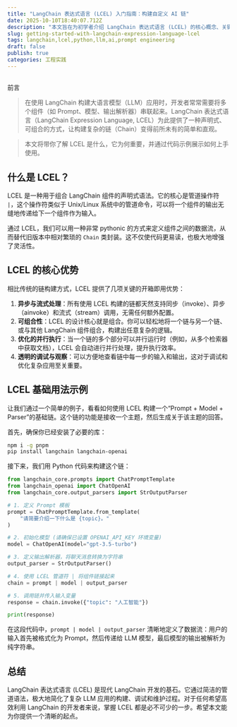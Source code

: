 ```yaml
---
title: "LangChain 表达式语言 (LCEL) 入门指南：构建自定义 AI 链"
date: 2025-10-10T18:40:07.712Z
description: "本文旨在为初学者介绍 LangChain 表达式语言 (LCEL) 的核心概念、关键优势以及基本用法。通过具体的 Python 代码示例，你将学会如何利用 LCEL 的管道操作符来灵活地组合和调用大语言模型（LLM）应用链。"
slug: getting-started-with-langchain-expression-language-lcel
tags: langchain,lcel,python,llm,ai,prompt engineering
draft: false
publish: true
categories: 工程实践
---
```


##
 前言

>在使用 LangChain 构建大语言模型（LLM）应用时，开发者常常需要将多个组件（如 Prompt、模型、输出解析器）串联起来。LangChain 表达式语言（LangChain Expression Language, LCEL）为此提供了一种声明式、可组合的方式，让构建复杂的链（Chain）变得前所未有的简单和直观。

>本文将带你了解 LCEL 是什么，它为何重要，并通过代码示例展示如何上手使用。

## 什么是 LCEL？

LCEL 是一种用于组合 LangChain 组件的声明式语法。它的核心是管道操作符 `|`，这个操作符类似于 Unix/Linux 系统中的管道命令，可以将一个组件的输出无缝地传递给下一个组件作为输入。

通过 LCEL，我们可以用一种非常 pythonic 的方式来定义组件之间的数据流，从而替代旧版本中相对繁琐的 `Chain` 类封装。这不仅使代码更易读，也极大地增强了灵活性。

## LCEL 的核心优势

相比传统的链构建方式，LCEL 提供了几项关键的开箱即用优势：

1.  **异步与流式处理**：所有使用 LCEL 构建的链都天然支持同步（invoke）、异步（ainvoke）和流式（stream）调用，无需任何额外配置。
2.  **可组合性**：LCEL 的设计核心就是组合。你可以轻松地将一个链与另一个链、或与其他 LangChain 组件组合，构建出任意复杂的逻辑。
3.  **优化的并行执行**：当一个链的多个部分可以并行运行时（例如，从多个检索器中获取文档），LCEL 会自动进行并行处理，提升执行效率。
4.  **透明的调试与观察**：可以方便地查看链中每一步的输入和输出，这对于调试和优化复杂应用至关重要。

## LCEL 基础用法示例

让我们通过一个简单的例子，看看如何使用 LCEL 构建一个“Prompt + Model + Parser”的基础链。这个链的功能是接收一个主题，然后生成关于该主题的回答。

首先，确保你已经安装了必要的库：

```bash
npm i -g pnpm
pip install langchain langchain-openai
```

接下来，我们用 Python 代码来构建这个链：

```python
from langchain_core.prompts import ChatPromptTemplate
from langchain_openai import ChatOpenAI
from langchain_core.output_parsers import StrOutputParser

# 1. 定义 Prompt 模板
prompt = ChatPromptTemplate.from_template(
    "请简要介绍一下什么是 {topic}。"
)

# 2. 初始化模型 (请确保已设置 OPENAI_API_KEY 环境变量)
model = ChatOpenAI(model="gpt-3.5-turbo")

# 3. 定义输出解析器，将聊天消息转换为字符串
output_parser = StrOutputParser()

# 4. 使用 LCEL 管道符 | 将组件链接起来
chain = prompt | model | output_parser

# 5. 调用链并传入输入变量
response = chain.invoke({"topic": "人工智能"})

print(response)
```

在这段代码中，`prompt | model | output_parser` 清晰地定义了数据流：用户的输入首先被格式化为 Prompt，然后传递给 LLM 模型，最后模型的输出被解析为纯字符串。

## 总结

LangChain 表达式语言 (LCEL) 是现代 LangChain 开发的基石。它通过简洁的管道语法，极大地简化了复杂 LLM 应用的构建、调试和维护过程。对于任何希望高效利用 LangChain 的开发者来说，掌握 LCEL 都是必不可少的一步。希望本文能为你提供一个清晰的起点。
